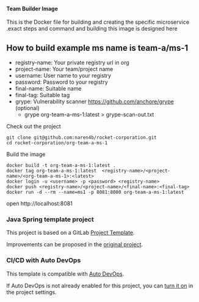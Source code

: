 #### Team Builder Image 
This is the Docker file for building and creating the specific microservice .exact steps and command and building this image is designed here 

## How to build example ms name is team-a/ms-1
- registry-name: Your private registry url in org  
- project-name: Your team/project name
- username: User name to your registry
- password: Password to your registry
- final-name: Suitable name 
- final-tag: Suitable tag
- grype: Vulnerability scanner https://github.com/anchore/grype (optional) 
  - grype org-team-a-ms-1:latest  > grype-scan-out.txt

Check out the project 
```
git clone git@github.com:naren4b/rocket-corporation.git 
cd rocket-corporation/org-team-a-ms-1
```
Build the image 
```
docker build -t org-team-a-ms-1:latest .
docker tag org-team-a-ms-1:latest  <registry-name>/<project-name>/<org-team-a-ms-1>:<latest>
docker login -u <username> -p <password> <registry-name>
docker push <registry-name>/<project-name>/<final-name>:<final-tag>
docker run -d --rm --name=ms1 -p 8081:8080 org-team-a-ms-1:latest 
```
open http://localhost:8081




### Java Spring template project

This project is based on a GitLab [Project Template](https://docs.gitlab.com/ee/gitlab-basics/create-project.html).

Improvements can be proposed in the [original project](https://gitlab.com/gitlab-org/project-templates/spring).

### CI/CD with Auto DevOps

This template is compatible with [Auto DevOps](https://docs.gitlab.com/ee/topics/autodevops/).

If Auto DevOps is not already enabled for this project, you can [turn it on](https://docs.gitlab.com/ee/topics/autodevops/#enabling-auto-devops) in the project settings.
